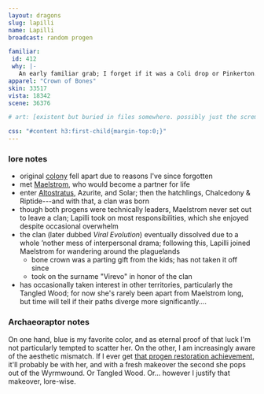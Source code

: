 ```yaml
---
layout: dragons
slug: lapilli
name: Lapilli
broadcast: random progen

familiar:
 id: 412
 why: |-
   An early familiar grab; I forget if it was a Coli drop or Pinkerton. Either way, lil winged blue, thought it looked fitting enough.
apparel: "Crown of Bones"
skin: 33517
vista: 18342
scene: 36376

# art: [existent but buried in files somewhere. possibly just the screm? // update: nope, filename is "riptidescream" so Not Her. damn sorry lapilli]

css: "#content h3:first-child{margin-top:0;}"
---
```

### lore notes
- original [colony](https://www1.flightrising.com/wiki/wiki/article/fae-dragons) fell apart due to reasons I've since forgotten
- met [Maelstrom](maelstrom), who would become a partner for life
- enter [Altostratus](altostratus), Azurite, and Solar; then the hatchlings, Chalcedony & Riptide---and with that, a clan was born
- though both progens were technically leaders, Maelstrom never set out to leave a clan; Lapilli took on most responsibilities, which she enjoyed despite occasional overwhelm
- the clan (later dubbed <i>Viral&nbsp;Evolution</i>) eventually dissolved due to a whole ’nother mess of interpersonal drama; following this, Lapilli joined Maelstrom for wandering around the plaguelands
	- bone crown was a parting gift from the kids; has not taken it off since
	- took on the surname "Virevo" in honor of the clan
- has occasionally taken interest in other territories, particularly the Tangled&nbsp;Wood; for now she's rarely been apart from Maelstrom long, but time will tell if their paths diverge more significantly....

### Archaeoraptor notes
On one hand, blue is my favorite color, and as eternal proof of that luck I'm not particularly tempted to scatter her. On the other, I am increasingly aware of the aesthetic mismatch. If I ever get [that progen restoration achievement](https://www1.flightrising.com/game-database/achievement/134), it'll probably be with her, and with a fresh makeover the second she pops out of the Wyrmwound. Or Tangled&nbsp;Wood. Or... however I justify that makeover, lore-wise.
